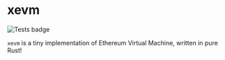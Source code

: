 # xevm

![Tests badge](https://github.com/nobitex/xevm/actions/workflows/xevm.yml/badge.svg)

`xevm` is a tiny implementation of Ethereum Virtual Machine, written in pure Rust!
